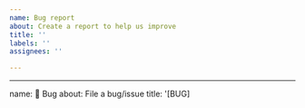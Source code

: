 ```yaml
---
name: Bug report
about: Create a report to help us improve
title: ''
labels: ''
assignees: ''

---
```


---
name: 🐞 Bug
about: File a bug/issue
title: '[BUG] <title>'
labels: Bug, Needs Triage
assignees: ''

---

<!--
Note: Please search to see if an issue already exists for the bug you encountered.
-->

### Current Behavior:
<!-- A concise description of what you're experiencing. -->

### Expected Behavior:
<!-- A concise description of what you expected to happen. -->

### Steps To Reproduce:
<!--
Example: steps to reproduce the behavior:
1. In this environment...
1. With this config...
1. Run '...'
1. See error...
-->

### Environment:
<!--
Example:
- OS: Ubuntu 20.04
- Node: 13.14.0
- npm: 7.6.3
-->

### Anything else:
<!--
Links? References? Anything that will give us more context about the issue that you are encountering!
-->
